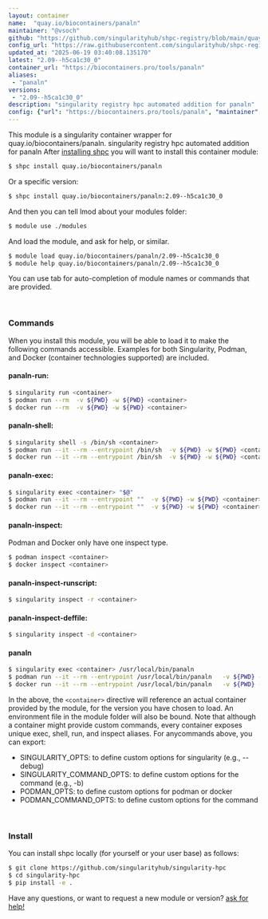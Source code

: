 ```yaml
---
layout: container
name:  "quay.io/biocontainers/panaln"
maintainer: "@vsoch"
github: "https://github.com/singularityhub/shpc-registry/blob/main/quay.io/biocontainers/panaln/container.yaml"
config_url: "https://raw.githubusercontent.com/singularityhub/shpc-registry/main/quay.io/biocontainers/panaln/container.yaml"
updated_at: "2025-06-19 03:40:08.135170"
latest: "2.09--h5ca1c30_0"
container_url: "https://biocontainers.pro/tools/panaln"
aliases:
 - "panaln"
versions:
 - "2.09--h5ca1c30_0"
description: "singularity registry hpc automated addition for panaln"
config: {"url": "https://biocontainers.pro/tools/panaln", "maintainer": "@vsoch", "description": "singularity registry hpc automated addition for panaln", "latest": {"2.09--h5ca1c30_0": "sha256:efd3994a0b6c39b37f56df0c05adf08dd19ccde9887ba5b91c5e2bd46e9925cf"}, "tags": {"2.09--h5ca1c30_0": "sha256:efd3994a0b6c39b37f56df0c05adf08dd19ccde9887ba5b91c5e2bd46e9925cf"}, "docker": "quay.io/biocontainers/panaln", "aliases": {"panaln": "/usr/local/bin/panaln"}}
---
```


This module is a singularity container wrapper for quay.io/biocontainers/panaln.
singularity registry hpc automated addition for panaln
After [installing shpc](#install) you will want to install this container module:


```bash
$ shpc install quay.io/biocontainers/panaln
```

Or a specific version:

```bash
$ shpc install quay.io/biocontainers/panaln:2.09--h5ca1c30_0
```

And then you can tell lmod about your modules folder:

```bash
$ module use ./modules
```

And load the module, and ask for help, or similar.

```bash
$ module load quay.io/biocontainers/panaln/2.09--h5ca1c30_0
$ module help quay.io/biocontainers/panaln/2.09--h5ca1c30_0
```

You can use tab for auto-completion of module names or commands that are provided.

<br>

### Commands

When you install this module, you will be able to load it to make the following commands accessible.
Examples for both Singularity, Podman, and Docker (container technologies supported) are included.

#### panaln-run:

```bash
$ singularity run <container>
$ podman run --rm  -v ${PWD} -w ${PWD} <container>
$ docker run --rm  -v ${PWD} -w ${PWD} <container>
```

#### panaln-shell:

```bash
$ singularity shell -s /bin/sh <container>
$ podman run --it --rm --entrypoint /bin/sh  -v ${PWD} -w ${PWD} <container>
$ docker run --it --rm --entrypoint /bin/sh  -v ${PWD} -w ${PWD} <container>
```

#### panaln-exec:

```bash
$ singularity exec <container> "$@"
$ podman run --it --rm --entrypoint ""  -v ${PWD} -w ${PWD} <container> "$@"
$ docker run --it --rm --entrypoint ""  -v ${PWD} -w ${PWD} <container> "$@"
```

#### panaln-inspect:

Podman and Docker only have one inspect type.

```bash
$ podman inspect <container>
$ docker inspect <container>
```

#### panaln-inspect-runscript:

```bash
$ singularity inspect -r <container>
```

#### panaln-inspect-deffile:

```bash
$ singularity inspect -d <container>
```


#### panaln

```bash
$ singularity exec <container> /usr/local/bin/panaln
$ podman run --it --rm --entrypoint /usr/local/bin/panaln   -v ${PWD} -w ${PWD} <container> -c " $@"
$ docker run --it --rm --entrypoint /usr/local/bin/panaln   -v ${PWD} -w ${PWD} <container> -c " $@"
```



In the above, the `<container>` directive will reference an actual container provided
by the module, for the version you have chosen to load. An environment file in the
module folder will also be bound. Note that although a container
might provide custom commands, every container exposes unique exec, shell, run, and
inspect aliases. For anycommands above, you can export:

 - SINGULARITY_OPTS: to define custom options for singularity (e.g., --debug)
 - SINGULARITY_COMMAND_OPTS: to define custom options for the command (e.g., -b)
 - PODMAN_OPTS: to define custom options for podman or docker
 - PODMAN_COMMAND_OPTS: to define custom options for the command

<br>

### Install

You can install shpc locally (for yourself or your user base) as follows:

```bash
$ git clone https://github.com/singularityhub/singularity-hpc
$ cd singularity-hpc
$ pip install -e .
```

Have any questions, or want to request a new module or version? [ask for help!](https://github.com/singularityhub/singularity-hpc/issues)